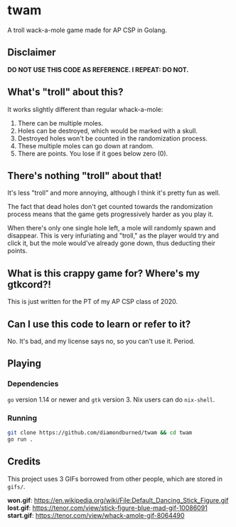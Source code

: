# twam

A troll wack-a-mole game made for AP CSP in Golang.

## Disclaimer

**DO NOT USE THIS CODE AS REFERENCE. I REPEAT: DO NOT.**

## What's "troll" about this?

It works slightly different than regular whack-a-mole:

1. There can be multiple moles.
2. Holes can be destroyed, which would be marked with a skull.
3. Destroyed holes won't be counted in the randomization process.
4. These multiple moles can go down at random.
5. There are points. You lose if it goes below zero (0).


## There's nothing "troll" about that!

It's less "troll" and more annoying, although I think it's pretty fun as well.

The fact that dead holes don't get counted towards the randomization process
means that the game gets progressively harder as you play it.

When there's only one single hole left, a mole will randomly spawn and
disappear. This is very infuriating and "troll," as the player would try and
click it, but the mole would've already gone down, thus deducting their points.

## What is this crappy game for? Where's my gtkcord?!

This is just written for the PT of my AP CSP class of 2020.

## Can I use this code to learn or refer to it?

No. It's bad, and my license says no, so you can't use it. Period.

## Playing

### Dependencies

`go` version 1.14 or newer and `gtk` version 3. Nix users can do `nix-shell`.

### Running

```sh
git clone https://github.com/diamondburned/twam && cd twam
go run .
```

## Credits

This project uses 3 GIFs borrowed from other people, which are stored in `gifs/`.

**won.gif**: https://en.wikipedia.org/wiki/File:Default_Dancing_Stick_Figure.gif
**lost.gif**: https://tenor.com/view/stick-figure-blue-mad-gif-10086091
**start.gif**: https://tenor.com/view/whack-amole-gif-8064490
